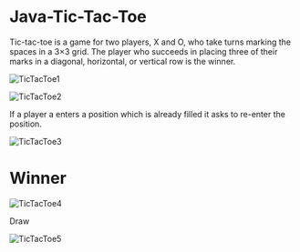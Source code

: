 # Java-Tic-Tac-Toe

Tic-tac-toe is a game for two players, X and O, who take turns marking the spaces in a 3×3 grid. The player who succeeds in placing three of their marks in a diagonal, horizontal, or vertical row is the winner.


![TicTacToe1](https://user-images.githubusercontent.com/76028764/106302812-6fbda400-627f-11eb-98a8-9841a9a26756.png)


![TicTacToe2](https://user-images.githubusercontent.com/76028764/106302486-0c337680-627f-11eb-9995-f19b84cf228f.png)

If a player a enters a position which is already filled it asks to re-enter the position.

![TicTacToe3](https://user-images.githubusercontent.com/76028764/106302501-0fc6fd80-627f-11eb-9687-0ae6561d40f4.png)

# Winner

![TicTacToe4](https://user-images.githubusercontent.com/76028764/106302512-13f31b00-627f-11eb-968c-615308afd466.png)

Draw

![TicTacToe5](https://user-images.githubusercontent.com/76028764/106302525-18b7cf00-627f-11eb-943e-e76f98ffd230.png)
